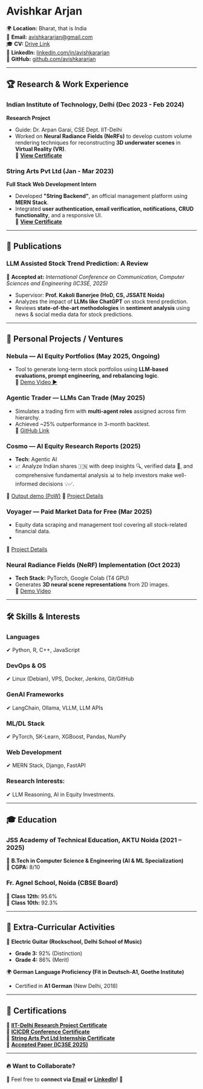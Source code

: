 # Avishkar Arjan  

🌍 **Location:** Bharat, that is India  
📧 **Email:** [avishkararjan@gmail.com](mailto:avishkararjan@gmail.com)  
🎓 **CV:** [Drive Link](https://drive.google.com/file/d/1ZQImki0ANEjxYcvbBygES-krbTKniudN/view?usp=drive_link)  
🔗 **LinkedIn:** [linkedin.com/in/avishkararjan](https://www.linkedin.com/in/avishkararjan/)  
🔗 **GitHub:** [github.com/avishkararjan](https://github.com/avishkararjan)  

---

## 🏆 Research & Work Experience  

### **Indian Institute of Technology, Delhi** (Dec 2023 - Feb 2024)  
**Research Project**  
- Guide: Dr. Arpan Garai, CSE Dept. IIT-Delhi  
- Worked on **Neural Radiance Fields (NeRFs)** to develop custom volume rendering techniques for reconstructing **3D underwater scenes** in **Virtual Reality (VR)**.  
📜 **[View Certificate](https://drive.google.com/file/d/1mlEdtXCcN8JbEQqh3jS9tsozQalJ4wjf/view?usp=sharing)**  

### **String Arts Pvt Ltd** (Jan - Mar 2023)  
**Full Stack Web Development Intern**  
- Developed **"String Backend"**, an official management platform using **MERN Stack**.  
- Integrated **user authentication, email verification, notifications, CRUD functionality**, and a responsive UI.  
📜 **[View Certificate](https://drive.google.com/file/d/1ynwvIXSJGDJguZhsuuNsEQZD3Mog3mDL/view?usp=sharing)**  

---

## 📄 Publications  

### **LLM Assisted Stock Trend Prediction: A Review**  
📖 **Accepted at:** *International Conference on Communication, Computer Sciences and Engineering (IC3SE, 2025)*  
- Supervisor: **Prof. Kakoli Banerjee (HoD, CS, JSSATE Noida)**  
- Analyzes the impact of **LLMs like ChatGPT** on stock trend prediction.  
- Reviews **state-of-the-art methodologies** in **sentiment analysis** using news & social media data for stock predictions.  

<!--📜 **[Certificate](https://drive.google.com/file/d/1pZyIpFv8_xMQvkPH3CgEfUIBYifFJD6-/view?usp=sharing)**  -->

---

## 🔧 Personal Projects / Ventures

### **Nebula — AI Equity Portfolios** (May 2025, Ongoing)  
- Tool to generate long-term stock portfolios using **LLM-based evaluations, prompt engineering, and rebalancing logic**.  
📌 [Demo Video ▶️](https://youtu.be/oxGDEQl0Gwo)

### **Agentic Trader — LLMs Can Trade** (May 2025)  
- Simulates a trading firm with **multi-agent roles** assigned across firm hierarchy.  
- Achieved ~25% outperformance in 3-month backtest.  
📌 [GitHub Link](https://github.com/AvishkarArjan/agentic_trading)

### **Cosmo** — AI Equity Research Reports (2025)  
- **Tech:** Agentic AI  
- 📈 Analyze Indian shares 🇮🇳 with deep insights 🔍, verified data 📜, and comprehensive fundamental analysis 📊 to help investors make well-informed decisions 💡✅.

📌 [Output demo (PoW)](https://drive.google.com/file/d/19AXj2u4gwXfl5GKTEoimxksv_kF905kj/view?usp=sharing) 
📌 [Project Details](https://docs.google.com/document/d/1Yy5r1DgENekBkh4EjjW_gOvnmCeReG_aJwM8PP3Auyw/edit?usp=sharing)  


### **Voyager — Paid Market Data for Free** (Mar 2025)  
- Equity data scraping and management tool covering all stock-related financial data.
- 
📌 [Project Details](https://docs.google.com/document/d/1s-M8nZWCIUFzhVjt6S8XIkR0F0xIW_PpsPuLRc_Ko6M/edit?tab=t.0#heading=h.z6ne0og04bp5)

### **Neural Radiance Fields (NeRF) Implementation** (Oct 2023)  
- **Tech Stack:** PyTorch, Google Colab (T4 GPU)  
- Generates **3D neural scene representations** from 2D images.  
📌 [Demo Video](https://youtu.be/ItBUhaX5EIY?feature=shared)  

---

## 🛠 Skills & Interests  

### **Languages**   
✔ Python, R, C++, JavaScript 

### **DevOps & OS**  
✔ Linux (Debian), VPS, Docker, Jenkins, Git/GitHub  

### **GenAI Frameworks**    
✔ LangChain, Ollama, VLLM, LLM APIs

### **ML/DL Stack**  
✔ PyTorch, SK-Learn, XGBoost, Pandas, NumPy

### **Web Development**  
✔ MERN Stack, Django, FastAPI

### **Research Interests:**  
✔ LLM Reasoning, AI in Equity Investments.  

---

## 🎓 Education  

### **JSS Academy of Technical Education, AKTU Noida** (2021 – 2025)  
📌 **B.Tech in Computer Science & Engineering (AI & ML Specialization)**  
📌 **CGPA:** 8/10  

### **Fr. Agnel School, Noida (CBSE Board)**  
📌 **Class 12th:** 95.6%  
📌 **Class 10th:** 92.3%

---

## 🎸 Extra-Curricular Activities  

🎵 **Electric Guitar (Rockschool, Delhi School of Music)**  
- **Grade 3:** 92% (Distinction)  
- **Grade 4:** 86% (Merit)  

🌍 **German Language Proficiency (Fit in Deutsch-A1, Goethe Institute)**  
- Certified in **A1 German** (New Delhi, 2018)  

---

## 📜 Certifications  

📜 **[IIT-Delhi Research Project Certificate](https://drive.google.com/file/d/1mlEdtXCcN8JbEQqh3jS9tsozQalJ4wjf/view?usp=sharing)**  
📜 **[ICICDR Conference Certificate](https://drive.google.com/file/d/1ICkAfhRHAgu6TFTgAk5lKVLZ_5hwnlZa/view?usp=sharing)**  
📜 **[String Arts Pvt Ltd Internship Certificate](https://drive.google.com/file/d/1olvCkvcji8Xy8ERlrRN4rZM09Qa__cYI/view?usp=sharing)**  
📜 **[Accepted Paper (IC3SE 2025)](https://drive.google.com/file/d/1pZyIpFv8_xMQvkPH3CgEfUIBYifFJD6-/view?usp=sharing)**  

---

### 🔥 **Want to Collaborate?**  
📩 Feel free to **connect via [Email](mailto:avishkararjan@gmail.com) or [LinkedIn](https://www.linkedin.com/in/avishkararjan/)!** 🚀  

